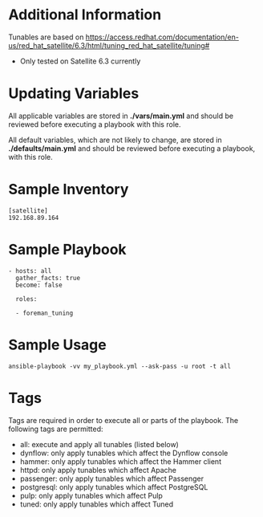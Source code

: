 # Additional Information
Tunables are based on https://access.redhat.com/documentation/en-us/red_hat_satellite/6.3/html/tuning_red_hat_satellite/tuning#

- Only tested on Satellite 6.3 currently

# Updating Variables
All applicable variables are stored in **./vars/main.yml** and should be reviewed before executing a playbook with this role.

All default variables, which are not likely to change, are stored in **./defaults/main.yml** and should be reviewed before executing a playbook, with this role.

# Sample Inventory

```
[satellite]
192.168.89.164
```

# Sample Playbook

```
- hosts: all
  gather_facts: true
  become: false

  roles:

  - foreman_tuning
```

# Sample Usage

```
ansible-playbook -vv my_playbook.yml --ask-pass -u root -t all
```

# Tags
Tags are required in order to execute all or parts of the playbook.  The following tags are permitted:

- all: execute and apply all tunables (listed below)
- dynflow: only apply tunables which affect the Dynflow console
- hammer: only apply tunables which affect the Hammer client
- httpd: only apply tunables which affect Apache
- passenger: only apply tunables which affect Passenger
- postgresql: only apply tunables which affect PostgreSQL
- pulp: only apply tunables which affect Pulp
- tuned: only apply tunables which affect Tuned

